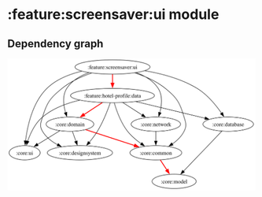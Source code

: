 # :feature:screensaver:ui module
## Dependency graph
![Dependency graph](../../../docs/images/graphs/dep_graph_feature_screensaver_ui.svg)
